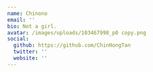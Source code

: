 ```yaml
---
name: Chinono
email: ''
bio: Not a girl.
avatar: /images/uploads/103467998_p0 copy.png
social:
  github: https://github.com/ChinHongTan
  twitter: ''
  website: ''
---
```

